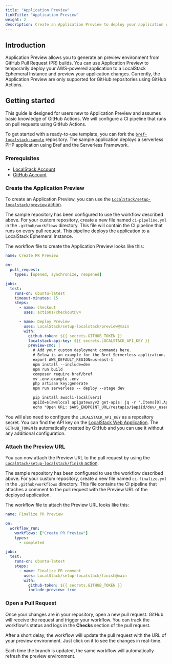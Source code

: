 ```yaml
---
title: "Application Preview"
linkTitle: "Application Preview"
weight: 2
description: Create an Application Preview to deploy your application changes in an Ephemeral Instance!
---
```


## Introduction

Application Preview allows you to generate an preview environment from GitHub Pull Request (PR) builds. You can use Application Preview to temporarily deploy your AWS-powered application to a LocalStack Ephemeral Instance and preview your application changes. Currently, the Application Preview are only supported for GitHub repositories using GitHub Actions.

## Getting started

This guide is designed for users new to Application Preview and assumes basic knowledge of GitHub Actions. We will configure a CI pipeline that runs on pull requests using GitHub Actions.

To get started with a ready-to-use template, you can fork the [`bref-localstack-sample`](https://github.com/localstack-samples/bref-localstack-sample) repository. The sample application deploys a serverless PHP application using Bref and the Serverless Framework.

### Prerequisites

- [LocalStack Account](https://app.localstack.cloud/)
- [GitHub Account](https://github.com)

### Create the Application Preview

To create an Application Preview, you can use the [`LocalStack/setup-localstack/preview` action](https://github.com/localstack/setup-localstack).

The sample repository has been configured to use the workflow described above. For your custom repository, create a new file named `ci-pipeline.yml` in the `.github/workflows` directory. This file will contain the CI pipeline that runs on every pull request. This pipeline deploys the application to a LocalStack Ephemeral Instance.

The workflow file to create the Application Preview looks like this:

```yaml
name: Create PR Preview

on:
  pull_request:
    types: [opened, synchronize, reopened]

jobs:
  test:
    runs-on: ubuntu-latest
    timeout-minutes: 15
    steps:
      - name: Checkout
        uses: actions/checkout@v4

      - name: Deploy Preview
        uses: LocalStack/setup-localstack/preview@main
        with:
          github-token: ${{ secrets.GITHUB_TOKEN }}
          localstack-api-key: ${{ secrets.LOCALSTACK_API_KEY }}
          preview-cmd: |
            # Add your custom deployment commands here. 
            # Below is an example for the Bref Serverless application.
            export AWS_DEFAULT_REGION=us-east-1
            npm install --include=dev
            npm run build
            composer require bref/bref
            mv .env.example .env
            php artisan key:generate
            npm run serverless -- deploy --stage dev

            pip install awscli-local[ver1]
            apiId=$(awslocal apigatewayv2 get-apis| jq -r '.Items[0].ApiId')
            echo "Open URL: $AWS_ENDPOINT_URL/restapis/$apiId/dev/_user_request_/"
```

You will also need to configure the `LOCALSTACK_API_KEY` as a repository secret. You can find the API key on the [LocalStack Web Application](https://app.localstack.cloud/account/apikeys). The `GITHUB_TOKEN` is automatically created by GitHub and you can use it without any additional configuration.

### Attach the Preview URL

You can now attach the Preview URL to the pull request by using the [`LocalStack/setup-localstack/finish` action](https://github.com/localstack/setup-localstack).

The sample repository has been configured to use the workflow described above. For your custom repository, create a new file named `ci-finalize.yml` in the `.github/workflows` directory. This file contains the CI pipeline that attaches a comment to the pull request with the Preview URL of the deployed application.

The workflow file to attach the Preview URL looks like this:

```yaml
name: Finalize PR Preview

on:
  workflow_run:
    workflows: ["Create PR Preview"]
    types:
      - completed

jobs:
  test:
    runs-on: ubuntu-latest
    steps:
      - name: Finalize PR comment
        uses: LocalStack/setup-localstack/finish@main
        with:
          github-token: ${{ secrets.GITHUB_TOKEN }}
          include-preview: true
```

### Open a Pull Request

Once your changes are in your repository, open a new pull request. GitHub will receive the request and trigger your workflow. You can track the workflow's status and logs in the **Checks** section of the pull request.

After a short delay, the workflow will update the pull request with the URL of your preview environment. Just click on it to see the changes in real-time.

Each time the branch is updated, the same workflow will automatically refresh the preview environment.
